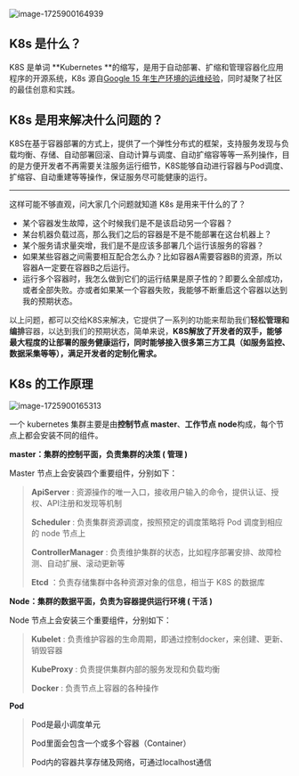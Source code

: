![image-1725900164939](./assets/image-1725900164939.png)

## K8s 是什么？
K8S 是单词 **Kubernetes **的缩写，<font style="color:rgb(34, 34, 34);">是用于自动部署、扩缩和管理容器化应用程序的开源系统，K8s 源自</font>[Google 15 年生产环境的运维经验](http://queue.acm.org/detail.cfm?id=2898444)<font style="color:rgb(34, 34, 34);">，同时凝聚了社区的最佳创意和实践。</font>

## K8s 是用来解决什么问题的？
K8S在基于容器部署的方式上，提供了一个弹性分布式的框架，支持服务发现与负载均衡、存储、自动部署回滚、自动计算与调度、自动扩缩容等等一系列操作，目的是方便开发者不再需要关注服务运行细节，K8S能够自动进行容器与Pod调度、扩缩容、自动重建等等操作，保证服务尽可能健康的运行。

---

这样可能不够直观，问大家几个问题就知道 K8s 是用来干什么的了？

+ 某个容器发生故障，这个时候我们是不是该启动另一个容器？
+ 某台机器负载过高，那么我们之后的容器是不是不能部署在这台机器上？
+ 某个服务请求量突增，我们是不是应该多部署几个运行该服务的容器？
+ 如果某些容器之间需要相互配合怎么办？比如容器A需要容器B的资源，所以容器A一定要在容器B之后运行。
+ 运行多个容器时，我怎么做到它们的运行结果是原子性的？即要么全部成功，或者全部失败。亦或者如果某一个容器失败，我能够不断重启这个容器以达到我的预期状态。

<font style="color:rgb(43, 43, 43);">以上问题，都可以交给K8S来解决，它提供了一系列的功能来帮助我们</font>**<font style="color:rgb(43, 43, 43);">轻松管理和编排</font>**<font style="color:rgb(43, 43, 43);">容器，以达到我们的预期状态，</font>简单来说，**K8S解放了开发者的双手，能够最大程度的让部署的服务健康运行，同时能够接入很多第三方工具（如服务监控、数据采集等等），满足开发者的定制化需求。**

## K8s 的工作原理
![image-1725900165313](./assets/image-1725900165313.png)

一个 kubernetes 集群主要是由**控制节点 master**、**工作节点 node**构成，每个节点上都会安装不同的组件。

**master：集群的控制平面，负责集群的决策 ( 管理 )**

Master 节点上会安装四个重要组件，分别如下：

> **ApiServer** : 资源操作的唯一入口，接收用户输入的命令，提供认证、授权、API注册和发现等机制
>
> **Scheduler** : 负责集群资源调度，按照预定的调度策略将 Pod 调度到相应的 node 节点上
>
> **ControllerManager** : 负责维护集群的状态，比如程序部署安排、故障检测、自动扩展、滚动更新等
>
> **Etcd** ：负责存储集群中各种资源对象的信息，相当于 K8S 的数据库
>

**Node：集群的数据平面，负责为容器提供运行环境 ( 干活 )**

Node 节点上会安装三个重要组件，分别如下：

> **Kubelet** : 负责维护容器的生命周期，即通过控制docker，来创建、更新、销毁容器
>
> **KubeProxy** : 负责提供集群内部的服务发现和负载均衡
>
> **Docker** : 负责节点上容器的各种操作
>

**<font style="color:rgb(25, 27, 31);">Pod</font>**

> <font style="color:rgb(25, 27, 31);">Pod是最小调度单元</font>
>
> <font style="color:rgb(25, 27, 31);">Pod里面会包含一个或多个容器（Container）</font>
>
> <font style="color:rgb(25, 27, 31);">Pod内的容器共享存储及网络，可通过localhost通信</font>
>


